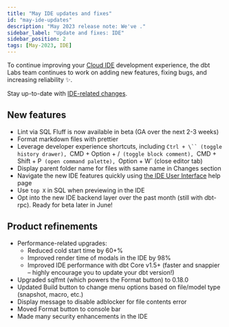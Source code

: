 ```yaml
---
title: "May IDE updates and fixes"
id: "may-ide-updates"
description: "May 2023 release note: We've ."
sidebar_label: "Update and fixes: IDE"
sidebar_position: 2
tags: [May-2023, IDE]
---
```


To continue improving your [Cloud IDE](https://docs.getdbt.com/docs/cloud/develop-in-the-cloud) development experience, the dbt Labs team continues to work on adding new features, fixing bugs, and increasing reliability ✨.

Stay up-to-date with [IDE-related changes](https://docs.getdbt.com/tags/ide).

## New features 
- Lint via SQL Fluff is now available in beta (GA over the next 2-3 weeks)
- Format markdown files with prettier
- Leverage developer experience shortcuts, including `Ctrl + \`` (toggle history drawer), `CMD + Option + /` (toggle block comment), `CMD + Shift + P` (open command palette), `Option + W` (close editor tab)
- Display parent folder name for files with same name in Changes section
- Navigate the new IDE features quickly using [the IDE User Interface](https://docs.getdbt.com/docs/cloud/dbt-cloud-ide/ide-user-interface) help page
- Use `top X` in SQL when previewing in the IDE
- Opt into the new IDE backend layer over the past month (still with dbt-rpc). Ready for beta later in June!


## Product refinements 

- Performance-related upgrades:
    - Reduced cold start time by 60+%
    - Improved render time of modals in the IDE by 98%
    - Improved IDE performance with dbt Core v1.5+ (faster and snappier – highly encourage you to update your dbt version!)
- Upgraded sqlfmt (which powers the Format button) to 0.18.0
- Updated Build button to change menu options based on file/model type (snapshot, macro, etc.)
- Display message to disable adblocker for file contents error
- Moved Format button to console bar
- Made many security enhancements in the IDE
